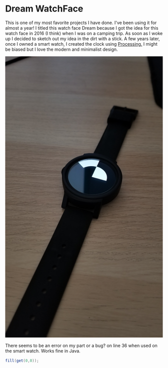 # Dream WatchFace
This is one of my most favorite projects I have done. I've been using it for almost a year!
I titled this watch face Dream because I got the idea for this watch face in 2016 (I think) 
when I was on a camping trip. As soon as I woke up I decided to sketch out my idea in the dirt with a stick. 
A few years later, once I owned a smart watch, I created the clock using [Processing.](https://processing.org/) 
I might be biased but I love the modern and minimalist design.

<img src="https://github.com/ImaginaryResources/Dream-WatchFace/blob/master/images/4.png">

There seems to be an error on my part or a bug? on line 36 when used on the smart watch. Works fine in Java.
```java
fill(get(0,0));
```

